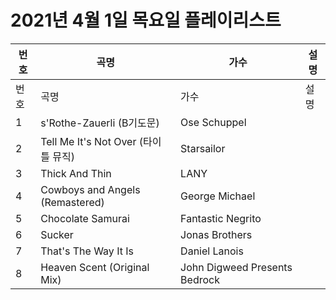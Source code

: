 # 2021년 4월 1일 목요일 플레이리스트

| 번호 | 곡명 | 가수 | 설명 |
|------|------|------|------|
| 번호 | 곡명 | 가수 | 설명 |
| 1 | s'Rothe-Zauerli (B기도문) | Ose Schuppel |  |
| 2 | Tell Me It's Not Over (타이틀 뮤직) | Starsailor |  |
| 3 | Thick And Thin | LANY |  |
| 4 | Cowboys and Angels (Remastered) | George Michael |  |
| 5 | Chocolate Samurai | Fantastic Negrito |  |
| 6 | Sucker | Jonas Brothers |  |
| 7 | That's The Way It Is | Daniel Lanois |  |
| 8 | Heaven Scent (Original Mix) | John Digweed Presents Bedrock |  |
